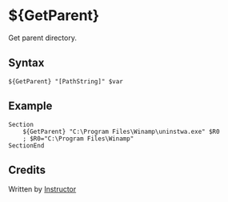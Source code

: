 # ${GetParent}

Get parent directory.

## Syntax

    ${GetParent} "[PathString]" $var

## Example

    Section
        ${GetParent} "C:\Program Files\Winamp\uninstwa.exe" $R0
        ; $R0="C:\Program Files\Winamp"
    SectionEnd

## Credits

Written by [Instructor][1]

[1]: http://nsis.sourceforge.net/User:Instructor
